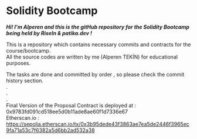 # Solidity Bootcamp
**_Hi! I'm Alperen and this is the gitHub repository for the Solidity Bootcamp being held by RiseIn & patika.dev !_**  
  
This is a repository which contains necessary commits and contracts for the course/bootcamp.  
All the source codes are written by me (Alperen TEKİN) for educational purposes.
  
  
The tasks are done and committed by order , so please check the commit history section.  
.  
.  
.  
Final Version of the Proposal Contract is deployed at :
0x9783fd091cd518ee5d0b11ade8ae60f1d7336e67  
Etherscan.io : https://sepolia.etherscan.io/tx/0x3b95dede43f3863ae7ea5de2446f3965ec9fa71a53c7f6382a5d6bb2ad532a38
